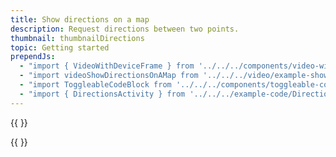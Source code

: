 ```yaml
---
title: Show directions on a map
description: Request directions between two points.
thumbnail: thumbnailDirections
topic: Getting started
prependJs:
  - "import { VideoWithDeviceFrame } from '../../../components/video-with-device-frame'"
  - "import videoShowDirectionsOnAMap from '../../../video/example-showdirectionsonamap.mp4'"
  - "import ToggleableCodeBlock from '../../../components/toggleable-code-block'"
  - "import { DirectionsActivity } from '../../../example-code/DirectionsActivity.js'"
---
```


{{
  <VideoWithDeviceFrame 
    videoFile={videoShowDirectionsOnAMap}
    rotation="vertical"
    device="pixel-2"
  />
}}

<!-- Any notes about this example would go here.  -->

{{
  <ToggleableCodeBlock 
    codeSnippet={DirectionsActivity}
  />
}}
